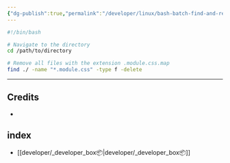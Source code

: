 ```yaml
---
{"dg-publish":true,"permalink":"/developer/linux/bash-batch-find-and-remove-files/","noteIcon":""}
---
```



```bash
#!/bin/bash

# Navigate to the directory
cd /path/to/directory

# Remove all files with the extension .module.css.map
find ./ -name "*.module.css" -type f -delete

```


---

## Credits
- 
## index
- [[developer/_developer_box📦\|developer/_developer_box📦]]